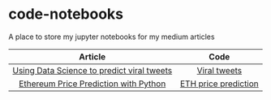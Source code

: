 # code-notebooks
A place to store my jupyter notebooks for my medium articles

Article | Code
:---: |:---: 
[Using Data Science to predict viral tweets](https://towardsdatascience.com/using-data-science-to-predict-viral-tweets-615b0acc2e1e)  | [Viral tweets](viraltweets.ipynb)
[Ethereum Price Prediction with Python](https://medium.com/bitgrit-data-science-publication/ethereum-price-prediction-with-python-3b3805e6e512) | [ETH price prediction](eth_prophet_forecasting.ipynb)
